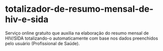 # totalizador-de-resumo-mensal-de-hiv-e-sida
Serviço online gratuito que auxilia na elaboração do resumo mensal de HIV/SIDA totalizando-o automaticamente com base nos dados preenchidos pelo usuário (Profissional de Saúde).
